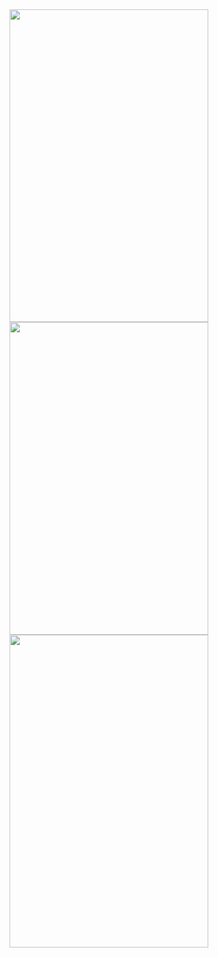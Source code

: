 

<img src="https://user-images.githubusercontent.com/76006989/125733606-98d66350-a97d-4560-ada6-177e5af49ee0.png" width="350" height="550" />
<img src="https://user-images.githubusercontent.com/76006989/125733611-f907f6ff-48c4-47d2-a9fb-14508f4f4269.png" width="350" height="550" />
<img src="https://user-images.githubusercontent.com/76006989/125733616-827a327d-e5f2-404a-a811-052e493f3f8e.png" width="350" height="550" />
